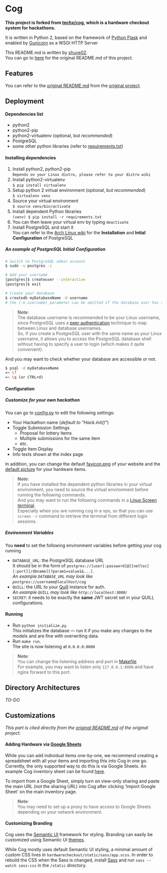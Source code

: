 # Cog

**This project is forked from [techx/cog](https://github.com/techx/cog), which is a hardware checkout system for hackathons.**  

It is written in Python 2, based on the framework of [Python Flask](http://flask.pocoo.org/) and enabled by [Gunicorn](http://gunicorn.org/) as a WSGI HTTP Server

This README.md is written by [shuye02](https://www.github.com/shuye02).  
You can go to [here](https://github.com/techx/cog/blob/master/README.md) for the original README.md of this project.

## Features

You can refer to the [original README.md](https://github.com/techx/cog/blob/master/README.md) from the [original project](https://github.com/techx/cog/).

## Deployment

#### Dependencies list

- python2
- python2-pip
- python2-virtualenv (optional, but *recommended*)
- PostgreSQL
- some other python libraries (refer to [requirements.txt](/requirements.txt))

#### Installing dependencies

1. Install python2, python2-pip  
 `Depends on your Linux distro, please refer to your distro wiki`
2. Install python2-virtualenv  
 `$ pip install virtualenv`
3. Setup python 2 virtual environment (optional, but *recommended*)  
 `$ virtualenv venv`
4. Source your virtual environment   
 `$ source venv/bin/activate`
5. Install dependent Python libraries   
 `(venv) $ pip install -r requirements.txt`
6. You can then leave your virtual env by typing `deactivate`
7. Install PostgreSQL and start it  
  You can refer to the [Arch Linux wiki](https://wiki.archlinux.org/index.php/PostgreSQL#Installing_PostgreSQL) for the **Installation** and **Intial Configuration** of PostgreSQL

##### An example of PostgreSQL Initial Configuration
```sh
# Switch to PostgreSQL admin account
$ sudo -u postgres -i

# Add your username
[postgres]$ createuser --interactive
[postgres]$ exit

# Create your database
$ createdb myDatabaseName -U username
# the [-U username] parameter can be omitted if the database user has the same name as your Linux user
```

> **Note**:  
  The database username is recommended to be your Linux username, since PostgreSQL uses a [peer authentication](https://www.postgresql.org/docs/current/static/auth-methods.html#AUTH-PEER) technique to map between Linux and database usernames.  
  So, if you create a PostgreSQL user with the same name as your Linux username, it allows you to access the PostgreSQL database shell without having to specify a user to login (which makes it quite convenient).

And you may want to check whether your database are accessible or not.
```sh
$ psql -d myDatabaseName
=> \?
=> \q (or CTRL+d)
```

#### Configuration

##### Customize for your own hackathon

You can go to [config.py](/hardwarecheckout/config.py) to edit the following settings:
* Your Hackathon name (*default to "Hack.init()"*)
* Toggle Submission Settings
  * Proposal for lottery items
  * Multiple submissions for the same item
  * etc.
* Toggle Item Display
* Info texts shown at the index page

In addition, you can change the default [favicon.png](/hardwarecheckout/static/favicon.png) of your website and the [default picture](/hardwarecheckout/static/images/default.png) for your hardware items.

> **Note**:  
  If you have installed the dependent python libraries in your virtual environment, you need to source the virtual environment before running the following commands.  
  And you may want to run the following commands in a [Linux Screen terminal](https://www.gnu.org/software/screen/manual/screen.html).  
  Especially when you are running cog in a vps, so that you can use `screen -r` command to retrieve the terminal from different login sessions.

##### Environment Variables

You **need** to set the following environment variables before getting your cog running
* `DATABASE_URL`: the PostgreSQL database URL  
  It should be in the form of `postgres://[user[:password]@][netloc][:port][/dbname][?param1=value1&...]`.  
  *An example `DATABASE_URL` may look like `postgres://username@localhost/cog`*
* `QUILL`: the URL to your [Quill](https://github.com/techx/quill) instance for auth.  
  *An example `QUILL` may look like `http://localhost:3000/`*
* `SECRET`: it needs to be exactly the **same** JWT secret set in your QUILL configurations.

#### Running

* Run `python initialize.py`.  
  This initializes the database — run it if you make any changes to the models and
  are fine with overwriting data.
* Run `make run`.  
  The site is now listening at `0.0.0.0:8000`  
> **Note**:  
  You can change the listening address and port in [Makefile](/Makefile)  
  For example, you may want to listen only `127.0.0.1:8000` and have nginx forward to this port.

## Directory Architectures
*TO-DO*

## Customizations
*This part is cited directly from the [original README.md](https://github.com/techx/cog/blob/master/README.md) of the original project.*

#### Adding Hardware via [Google Sheets](https://www.google.com/sheets/about/)

While you can add individual items one-by-one, we recommend creating a
spreadsheet with all your items and importing this into Cog in one go.
Currently, the only supported way to do this is via Google Sheets. An example
Cog inventory sheet can be found
[here](https://docs.google.com/spreadsheets/d/1ZCHa_F3i0vyoZtjJNyNhBg-flRBs-DUIT1GtKC26P14/edit#gid=0).

To import from a Google Sheet, simply turn on view-only sharing and paste the main URL (not the sharing URL) into Cog after clicking 'Import Google Sheet' on the main inventory page.

> **Note**:  
  You may need to set up a proxy to have access to Google Sheets depending on your network environment.

#### Customizing Branding

Cog uses the [Semantic UI](https://semantic-ui.com/) framework for styling.
Branding can easily be customized using Semantic UI
[themes](https://semantic-ui.com/usage/theming.html).

While Cog mostly uses default Semantic UI styling, a minimal amount of custom
CSS lives in `hardwarecheckout/static/sass/app.scss`. In order to rebuild the
CSS when the Sass is changed, install [Sass](https://sass-lang.com/) and run
`sass --watch sass:css` in the `/static` directory.
